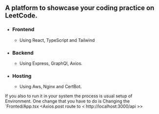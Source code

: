 ## A platform to showcase your coding practice on LeetCode.

- ### Frontend
  - Using React, TypeScript and Tailwind
- ### Backend
  - Using Express, GraphQl, Axios.
- ### Hosting
  - Using Aws, Nginx and CertBot.

If you also to run it in your system the process is usual setup of Environment.
One change that you have to do is Changing the `Fronted/App.tsx <Axios.post route to < http://localhost:3000/api >>

  
